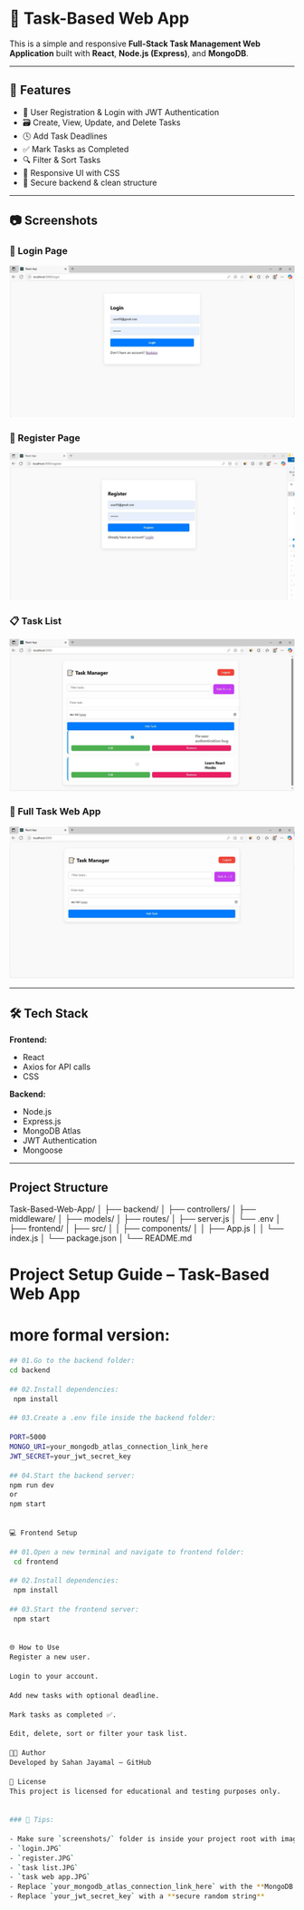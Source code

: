 
# 📝 Task-Based Web App

This is a simple and responsive **Full-Stack Task Management Web Application** built with **React**, **Node.js (Express)**, and **MongoDB**.

---

## 🚀 Features

- 🔐 User Registration & Login with JWT Authentication
- 🗃️ Create, View, Update, and Delete Tasks
- 🕓 Add Task Deadlines
- ✅ Mark Tasks as Completed
- 🔍 Filter & Sort Tasks
- 📱 Responsive UI with CSS
- 🧠 Secure backend & clean structure

---

## 📷 Screenshots

### 🔐 Login Page
![Login](./login.JPg)

### 📝 Register Page
![Register](./register.JPG)

### 📋 Task List
![Task List](./task%20list.JPG)

### 🧩 Full Task Web App
![Task App](./task%20web%20app.JPG)

---

## 🛠️ Tech Stack

**Frontend:**

- React
- Axios for API calls
- CSS

**Backend:**

- Node.js
- Express.js
- MongoDB Atlas
- JWT Authentication
- Mongoose

---

##  Project Structure

Task-Based-Web-App/
│
├── backend/
│ ├── controllers/
│ ├── middleware/
│ ├── models/
│ ├── routes/
│ ├── server.js
│ └── .env
│
├── frontend/
│ ├── src/
│ │ ├── components/
│ │ ├── App.js
│ │ └── index.js
│ └── package.json
│
└── README.md


# Project Setup Guide – Task-Based Web App
# more formal version:

   ```bash
## 01.Go to the backend folder:
   cd backend

## 02.Install dependencies:
    npm install

## 03.Create a .env file inside the backend folder:

PORT=5000
MONGO_URI=your_mongodb_atlas_connection_link_here
JWT_SECRET=your_jwt_secret_key

## 04.Start the backend server:
  npm run dev
  or
  npm start


  💻 Frontend Setup

## 01.Open a new terminal and navigate to frontend folder:
    cd frontend

## 02.Install dependencies:
    npm install

## 03.Start the frontend server:
    npm start


🌐 How to Use
Register a new user.

Login to your account.

Add new tasks with optional deadline.

Mark tasks as completed ✅.

Edit, delete, sort or filter your task list.

👨‍💻 Author
Developed by Sahan Jayamal — GitHub

📄 License
This project is licensed for educational and testing purposes only.


### 📌 Tips:

- Make sure `screenshots/` folder is inside your project root with image files:
  - `login.JPG`
  - `register.JPG`
  - `task list.JPG`
  - `task web app.JPG`
- Replace `your_mongodb_atlas_connection_link_here` with the **MongoDB Atlas URI**
- Replace `your_jwt_secret_key` with a **secure random string**

